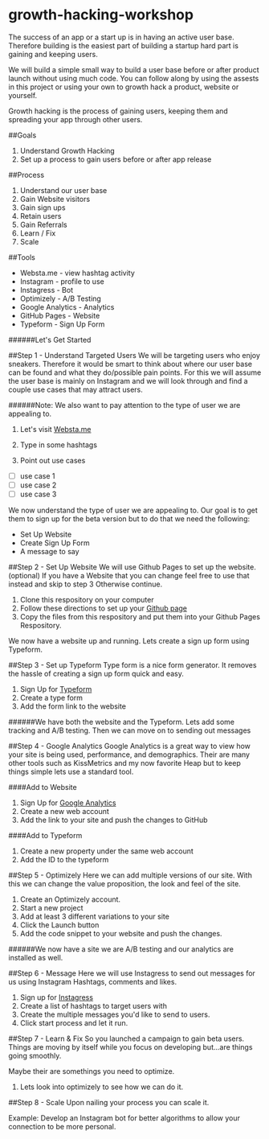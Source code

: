 # growth-hacking-workshop
The success of an app or a start up is in having an active user base. Therefore building is the easiest part of building a startup hard part is gaining and keeping users.

We will build a simple small way to build a user base before or after product launch without using much code. You can follow along by using the assests in this project or using your own to growth hack a product, website or yourself. 

Growth hacking is the process of gaining users, keeping them and spreading your app through other users. 

##Goals
1. Understand Growth Hacking
2. Set up a process to gain users before or after app release


##Process

1. Understand our user base
2. Gain Website visitors
3. Gain sign ups
4. Retain users
5. Gain Referrals 
6. Learn / Fix
7. Scale

##Tools

* Websta.me - view hashtag activity
* Instagram - profile to use
* Instagress - Bot
* Optimizely - A/B Testing
* Google Analytics - Analytics
* GitHub Pages - Website
* Typeform - Sign Up Form

######Let's Get Started

##Step 1 - Understand Targeted Users
We will be targeting users who enjoy sneakers. Therefore it would be smart to think about where our user base can be found and what they do/possible pain points.
For this we will assume the user base is mainly on Instagram and we will look through and find a couple use cases that may attract users. 

######Note: We also want to pay attention to the type of user we are appealing to.

1. Let's visit [Websta.me](https://websta.me)

2. Type in some hashtags 

3. Point out use cases

* [ ] use case 1
* [ ] use case 2
* [ ] use case 3

We now understand the type of user we are appealing to. Our goal is to get them to sign up for the beta version but to do that we need the following: 

* Set Up Website
* Create Sign Up Form
* A message to say

##Step 2 - Set Up Website
We will use Github Pages to set up the website. (optional)
If you have a Website that you can change feel free to use that instead and skip to step 3
Otherwise continue. 

1. Clone this respository on your computer 
2. Follow these directions to set up your [Github page](https://pages.github.com/)
3. Copy the files from this respository and put them into your Github Pages Respository.

We now have a website up and running. 
Lets create a sign up form using Typeform. 

##Step 3 - Set up Typeform
Type form is a nice form generator. It removes the hassle of creating a sign up form quick and easy. 

1. Sign Up for [Typeform](http://typeform.com)
2. Create a type form 
3. Add the form link to the website

######We have both the website and the Typeform. Lets add some tracking and A/B testing. Then we can move on to sending out messages

##Step 4 - Google Analytics
Google Analytics is a great way to view how your site is being used, performance, and demographics. Their are many other tools such as KissMetrics and my now favorite Heap but to keep things simple lets use a standard tool. 

####Add to Website
1. Sign Up for [Google Analytics](http://www.google.com/analytics)
2. Create a new web account
3. Add the link to your site and push the changes to GitHub

####Add to Typeform
1. Create a new property under the same web account
2. Add the ID to the typeform 



##Step 5 - Optimizely
Here we can add multiple versions of our site. With this we can change the value proposition, the look and feel of the site. 

1. Create an Optimizely account. 
2. Start a new project
3. Add at least 3 different variations to your site
4. Click the Launch button
5. Add the code snippet to your website and push the changes. 

######We now have a site we are A/B testing and our analytics are installed as well. 

##Step 6 - Message
Here we will use Instagress to send out messages for us using Instagram Hashtags, comments and likes. 

1. Sign up for [Instagress](http://instagress.com)
2. Create a list of hashtags to target users with
3. Create the multiple messages you'd like to send to users.
4. Click start process and let it run. 

##Step 7 - Learn & Fix 
So you launched a campaign to gain beta users. Things are moving by itself while you focus on developing but...are things going smoothly. 

Maybe their are somethings you need to optimize. 

1. Lets look into optimizely to see how we can do it. 

##Step 8 - Scale
Upon nailing your process you can scale it. 

Example: 
Develop an Instagram bot for better algorithms to allow your connection to be more personal.
